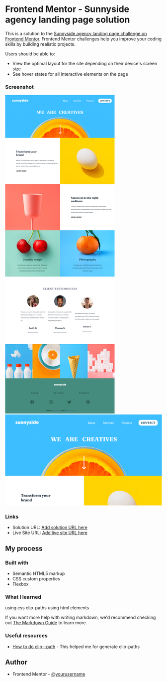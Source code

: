 # Frontend Mentor - Sunnyside agency landing page solution

This is a solution to the [Sunnyside agency landing page challenge on Frontend Mentor](https://www.frontendmentor.io/challenges/sunnyside-agency-landing-page-7yVs3B6ef). Frontend Mentor challenges help you improve your coding skills by building realistic projects.

Users should be able to:

- View the optimal layout for the site depending on their device's screen size
- See hover states for all interactive elements on the page

### Screenshot

![](screenshot1.png)
![](screenshot2.png)

### Links

- Solution URL: [Add solution URL here](https://your-solution-url.com)
- Live Site URL: [Add live site URL here](https://your-live-site-url.com)

## My process

### Built with

- Semantic HTML5 markup
- CSS custom properties
- Flexbox

### What I learned

using css clip-paths
using html <picture> elements

If you want more help with writing markdown, we'd recommend checking out [The Markdown Guide](https://www.markdownguide.org/) to learn more.

### Useful resources

- [How to do clip--path](https://bennettfeely.com/clippy/) - This helped me for generate clip-paths

## Author

- Frontend Mentor - [@yourusername](https://www.frontendmentor.io/profile/yourusername)
